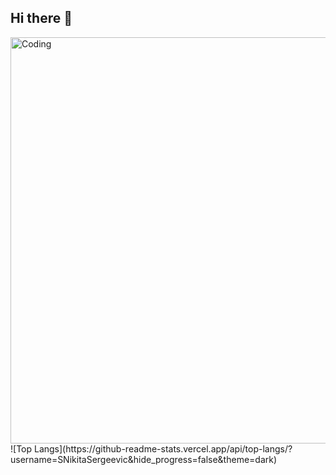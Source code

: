 
## Hi there 👋
<img align="right" alt="Coding" width="650" src="https://github.com/SNikitaSergeevic/SNikitaSergeevic/blob/main/output.gif">
![Top Langs](https://github-readme-stats.vercel.app/api/top-langs/?username=SNikitaSergeevic&hide_progress=false&theme=dark)
<!-- ![til](output.gif) -->

<!--
**SNikitaSergeevic/SNikitaSergeevic** is a ✨ _special_ ✨ repository because its `README.md` (this file) appears on your GitHub profile.

Here are some ideas to get you started:

- 🔭 I’m currently working on

- 🌱 I’m currently learning ...
- 👯 I’m looking to collaborate on ...
- 🤔 I’m looking for help with ...
- 💬 Ask me about ...
- 📫 How to reach me: ...
- 😄 Pronouns: ...
- ⚡ Fun fact: ...
-->
